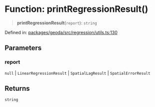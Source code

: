 # Function: printRegressionResult()

> **printRegressionResult**(`report`): `string`

Defined in: [packages/geoda/src/regression/utils.ts:130](https://github.com/GeoDaCenter/openassistant/blob/a9f2271d1019f6c25c10dd4b3bdb64fcf16999b2/packages/geoda/src/regression/utils.ts#L130)

## Parameters

### report

`null` | `LinearRegressionResult` | `SpatialLagResult` | `SpatialErrorResult`

## Returns

`string`
